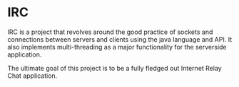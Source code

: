 IRC
===================

IRC is a project that revolves around the good practice of sockets and connections between servers and clients using the java language and API. It also implements multi-threading as a major functionality for the serverside application.

The ultimate goal of this project is to be a fully fledged out Internet Relay Chat application.

